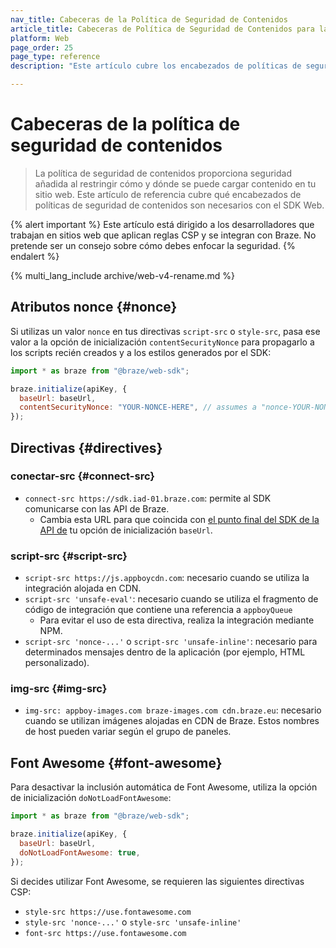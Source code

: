 ```yaml
---
nav_title: Cabeceras de la Política de Seguridad de Contenidos
article_title: Cabeceras de Política de Seguridad de Contenidos para la Web
platform: Web
page_order: 25
page_type: reference
description: "Este artículo cubre los encabezados de políticas de seguridad de contenidos que se necesitan con el SDK Web de Braze."

---
```


# Cabeceras de la política de seguridad de contenidos

> La política de seguridad de contenidos proporciona seguridad añadida al restringir cómo y dónde se puede cargar contenido en tu sitio web. Este artículo de referencia cubre qué encabezados de políticas de seguridad de contenidos son necesarios con el SDK Web.

{% alert important %}
Este artículo está dirigido a los desarrolladores que trabajan en sitios web que aplican reglas CSP y se integran con Braze. No pretende ser un consejo sobre cómo debes enfocar la seguridad.
{% endalert %}

{% multi_lang_include archive/web-v4-rename.md %}

## Atributos nonce {#nonce}

Si utilizas un valor `nonce` en tus directivas `script-src` o `style-src`, pasa ese valor a la opción de inicialización `contentSecurityNonce` para propagarlo a los scripts recién creados y a los estilos generados por el SDK:

```javascript
import * as braze from "@braze/web-sdk";

braze.initialize(apiKey, {
  baseUrl: baseUrl,
  contentSecurityNonce: "YOUR-NONCE-HERE", // assumes a "nonce-YOUR-NONCE-HERE" CSP value
});
```

## Directivas {#directives}

### conectar-src {#connect-src}

- `connect-src https://sdk.iad-01.braze.com`: permite al SDK comunicarse con las API de Braze.
  - Cambia esta URL para que coincida con [el punto final del SDK de la API de]({{site.baseurl}}/user_guide/administrative/access_braze/sdk_endpoints/) tu opción de inicialización `baseUrl`.

### script-src {#script-src}

- `script-src https://js.appboycdn.com`: necesario cuando se utiliza la integración alojada en CDN.
- `script-src 'unsafe-eval'`: necesario cuando se utiliza el fragmento de código de integración que contiene una referencia a `appboyQueue`
  - Para evitar el uso de esta directiva, realiza la integración mediante NPM.
- `script-src 'nonce-...'` o `script-src 'unsafe-inline'`: necesario para determinados mensajes dentro de la aplicación (por ejemplo, HTML personalizado).

### img-src {#img-src}
- `img-src: appboy-images.com braze-images.com cdn.braze.eu`: necesario cuando se utilizan imágenes alojadas en CDN de Braze. Estos nombres de host pueden variar según el grupo de paneles.

## Font Awesome {#font-awesome}

Para desactivar la inclusión automática de Font Awesome, utiliza la opción de inicialización `doNotLoadFontAwesome`:

```javascript
import * as braze from "@braze/web-sdk";

braze.initialize(apiKey, {
  baseUrl: baseUrl,
  doNotLoadFontAwesome: true,
});
```

Si decides utilizar Font Awesome, se requieren las siguientes directivas CSP:

- `style-src https://use.fontawesome.com`
- `style-src 'nonce-...'` o `style-src 'unsafe-inline'`
- `font-src https://use.fontawesome.com`
